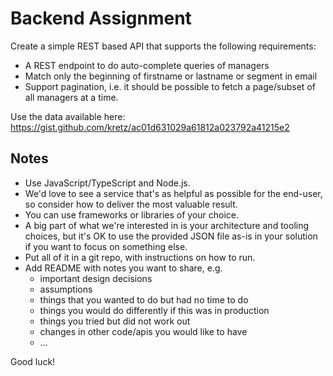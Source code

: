 # Backend Assignment

Create a simple REST based API that supports the following requirements:
- A REST endpoint to do auto-complete queries of managers
- Match only the beginning of firstname or lastname or segment in email
- Support pagination, i.e. it should be possible to fetch a page/subset of all managers at a time.

Use the data available here: https://gist.github.com/kretz/ac01d631029a61812a023792a41215e2

## Notes

- Use JavaScript/TypeScript and Node.js.
- We'd love to see a service that's as helpful as possible for the end-user, so consider how to deliver the most valuable result.
- You can use frameworks or libraries of your choice.
- A big part of what we're interested in is your architecture and tooling choices, but it's OK to use the provided JSON file as-is in your solution if you want to focus on something else.
- Put all of it in a git repo, with instructions on how to run.
- Add README with notes you want to share, e.g.
  * important design decisions
  * assumptions
  * things that you wanted to do but had no time to do
  * things you would do differently if this was in production
  * things you tried but did not work out
  * changes in other code/apis you would like to have
  * ...

Good luck!
